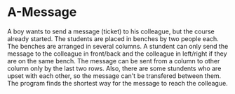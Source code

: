# A-Message
A boy wants to send a message (ticket) to his colleague, but the course already started.
The students are placed in benches by two people each. The benches are arranged in several columns. A stundent can only send the message to the colleague in front/back and the colleague in left/right if they are on the same bench. The message can be sent from a column to other column only by the last two rows. Also, there are some stundents who are upset with each other, so the message can't be transfered between them.
The program finds the shortest way for the message to reach the colleague.
